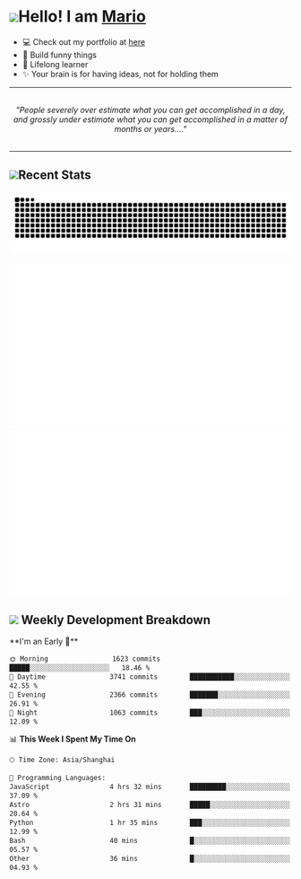 <h1><a href = "#"><img src="https://media.giphy.com/media/VgCDAzcKvsR6OM0uWg/giphy.gif" width="50"></a><span>Hello! I am <a href="https://github.com/mario1in">Mario</a></span></h1>

- 💻 Check out my portfolio at [here](https://shixiong.name)
- 🔨 Build funny things
- 🚀 Lifelong learner
- ✨ Your brain is for having ideas, not for holding them

<hr/>
<br/>
<div align="center">
<i>"People severely over estimate what you can get accomplished in a day, and grossly under estimate what you can get accomplished in a matter of months or years...." </i>
</div>
<br/>
<hr/>

<h2 align="left">
  <a href="#"><img src="https://emojis.slackmojis.com/emojis/images/1643514389/3643/cool-doge.gif?1643514389" height="30"></a>Recent Stats
</h2>

<picture>
  <source
    media="(prefers-color-scheme: dark)"
    srcset="https://raw.githubusercontent.com/mario1in/mario1in/output/github-contribution-grid-snake-dark.svg"
  />
  <source
    media="(prefers-color-scheme: light)"
    srcset="https://raw.githubusercontent.com/mario1in/mario1in/output/github-contribution-grid-snake.svg"
  />
  <img
    alt="github contribution grid snake animation"
    src="https://raw.githubusercontent.com/mario1in/mario1in/output/github-contribution-grid-snake.svg"
  />
</picture>

![overview](https://raw.githubusercontent.com/mario1in/mario1in/stats-output/generated/overview.svg)
![languages](https://raw.githubusercontent.com/mario1in/mario1in/stats-output/generated/languages.svg)

<h2 align="left">
  <a href="#"><img src="https://emojis.slackmojis.com/emojis/images/1643514062/184/nyancat_big.gif?1643514062" height="30"></a> Weekly Development Breakdown
</h2>
<!--START_SECTION:waka-->
**I'm an Early 🐤** 

```text
🌞 Morning                1623 commits        █████░░░░░░░░░░░░░░░░░░░░   18.46 % 
🌆 Daytime                3741 commits        ███████████░░░░░░░░░░░░░░   42.55 % 
🌃 Evening                2366 commits        ███████░░░░░░░░░░░░░░░░░░   26.91 % 
🌙 Night                  1063 commits        ███░░░░░░░░░░░░░░░░░░░░░░   12.09 % 
```


📊 **This Week I Spent My Time On** 

```text
🕑︎ Time Zone: Asia/Shanghai

💬 Programming Languages: 
JavaScript               4 hrs 32 mins       █████████░░░░░░░░░░░░░░░░   37.09 % 
Astro                    2 hrs 31 mins       █████░░░░░░░░░░░░░░░░░░░░   20.64 % 
Python                   1 hr 35 mins        ███░░░░░░░░░░░░░░░░░░░░░░   12.99 % 
Bash                     40 mins             █░░░░░░░░░░░░░░░░░░░░░░░░   05.57 % 
Other                    36 mins             █░░░░░░░░░░░░░░░░░░░░░░░░   04.93 % 
```


<!--END_SECTION:waka-->

